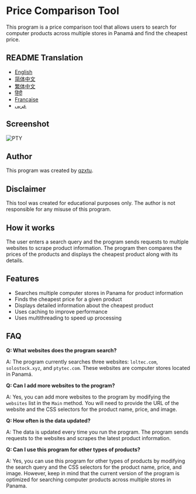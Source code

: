 # Price Comparison Tool

This program is a price comparison tool that allows users to search for computer products across multiple stores in Panamá and find the cheapest price.

## README Translation
- [English](README.md)
- [简体中文](README.zh-CN.md)
- [繁体中文](README.zh-TW.md)
- [हिंदी](README.hi.md)
- [Française](README.fr.md)
- [عربى](README.ar.md)

## Screenshot
![PTY](https://cdn.discordapp.com/attachments/1008195045960204348/1104240493560348793/PTY.png)

## Author

This program was created by [qzxtu](https://github.com/qzxtu).

## Disclaimer

This tool was created for educational purposes only. The author is not responsible for any misuse of this program.

## How it works

The user enters a search query and the program sends requests to multiple websites to scrape product information. The program then compares the prices of the products and displays the cheapest product along with its details.

## Features

- Searches multiple computer stores in Panama for product information
- Finds the cheapest price for a given product
- Displays detailed information about the cheapest product
- Uses caching to improve performance
- Uses multithreading to speed up processing

## FAQ

**Q: What websites does the program search?**

A: The program currently searches three websites: `loltec.com`, `solostock.xyz`, and `ptytec.com`. These websites are computer stores located in Panamá.

**Q: Can I add more websites to the program?**

A: Yes, you can add more websites to the program by modifying the `websites` list in the `Main` method. You will need to provide the URL of the website and the CSS selectors for the product name, price, and image.

**Q: How often is the data updated?**

A: The data is updated every time you run the program. The program sends requests to the websites and scrapes the latest product information.

**Q: Can I use this program for other types of products?**

A: Yes, you can use this program for other types of products by modifying the search query and the CSS selectors for the product name, price, and image. However, keep in mind that the current version of the program is optimized for searching computer products across multiple stores in Panama.